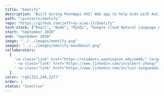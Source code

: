 ```yaml
---
title: "Emotify"
description: "Built during PennApps XXI: Web app to help kids with Autism detect & practice sentiment and emotions during conversations."
path: "/projects/emotify"
repo: "https://github.com/jeffrey-xiao-17/Emotify"
tech-stack: ["React", "Node", "MySQL", "Google Cloud Natural Language API"]
start: "September 2020"
end: "September 2020"
image: "../../images/emotify.png"
image2: "../../images/emotify-moodboost.png"
collaborators:
  [
    '<a class="link" href="https://students.washington.edu/em66/" target="_BLANK">Manny Munoz</a>',
    ' <a class="link" href="https://www.linkedin.com/in/albert-zhong/" target="_BLANK">Albert Zhong</a>',
    ' <a class="link" href="https://www.linkedin.com/in/luis-sangueado/" target="_BLANK">Luis Sangueado</a>',
  ]
color: "rgb(253,248,227)"
order: 1
status: "Inactive"
---
```

